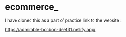 # ecommerce_
I have cloned this as a part of practice 
link to the website :

https://admirable-bonbon-deef31.netlify.app/
